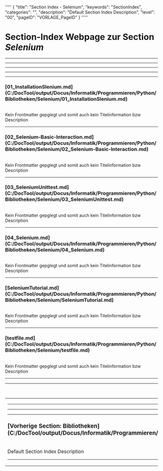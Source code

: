 '''''
{
"title": "Section Index - Selenium",
"keywords": "SectionIndex",
"categories": "",
"description": "Default Section Index Description",
"level": "00",
"pageID": "VORLAGE_PageID"
}
'''''


<h1>Section-Index Webpage zur Section <i>Selenium</i></h1>

<hr><hr><hr><hr><hr>


<h3>[01_InstallationSlenium.md](C:/DocTool/output/Docus/Informatik/Programmieren/Python/Bibliotheken/Selenium/01_InstallationSlenium.md)</h3><br>Kein Frontmatter gepglegt und somit auch kein Titelinformation bzw Description<hr>


<h3>[02_Selenium-Basic-Interaction.md](C:/DocTool/output/Docus/Informatik/Programmieren/Python/Bibliotheken/Selenium/02_Selenium-Basic-Interaction.md)</h3><br>Kein Frontmatter gepglegt und somit auch kein Titelinformation bzw Description<hr>


<h3>[03_SeleniumUnittest.md](C:/DocTool/output/Docus/Informatik/Programmieren/Python/Bibliotheken/Selenium/03_SeleniumUnittest.md)</h3><br>Kein Frontmatter gepglegt und somit auch kein Titelinformation bzw Description<hr>


<h3>[04_Selenium.md](C:/DocTool/output/Docus/Informatik/Programmieren/Python/Bibliotheken/Selenium/04_Selenium.md)</h3><br>Kein Frontmatter gepglegt und somit auch kein Titelinformation bzw Description<hr>


<h3>[SeleniumTutorial.md](C:/DocTool/output/Docus/Informatik/Programmieren/Python/Bibliotheken/Selenium/SeleniumTutorial.md)</h3><br>Kein Frontmatter gepglegt und somit auch kein Titelinformation bzw Description<hr>


<h3>[testfile.md](C:/DocTool/output/Docus/Informatik/Programmieren/Python/Bibliotheken/Selenium/testfile.md)</h3><br>Kein Frontmatter gepglegt und somit auch kein Titelinformation bzw Description<hr><table><thead> <tr> <th>Vorgelagerte Section</th> <th>Nachgelagerte Section</th></tr></thead><tbody><tr><td><hr><hr><hr><h3>[Vorherige Section: Bibliotheken](C:/DocTool/output/Docus/Informatik/Programmieren/Python/Bibliotheken/SectionIndex_DocTooloutputDocusInformatikProgrammierenPythonBibliotheken.html)</h3><br>Default Section Index Description<hr></td><td>ListeNachgelagerte Sections</td></tr></tbody></table>
